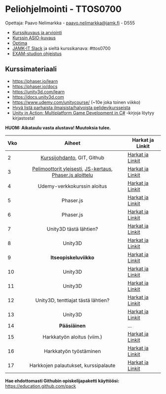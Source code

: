 # Peliohjelmointi - TTOS0700

Opettaja: Paavo Nelimarkka - paavo.nelimarkka@jamk.fi - D555

- [Kurssikuvaus ja arviointi](https://github.com/JAMK-IT/TTOS0700-peliohjelmointi/wiki/kurssikuvaus)
- [Kurssin ASIO-kuvaus](https://asio.jamk.fi/pls/asio/asio_ectskuv1.kurssin_ks?ktun=TTOS0700&knro=&noclose=%20&lan=f)
- [Optima](https://optima.jamk.fi)
- [JAMK-IT Slack](https://jamk-it.slack.com) ja sieltä kurssikanava: #ttos0700
- [EXAM-studion ohjeistus](http://oppimateriaalit.jamk.fi/examstudio/)

## Kurssimateriaali

- https://phaser.io/learn
- https://phaser.io/docs
- https://unity3d.com/learn
- https://docs.unity3d.com
- https://www.udemy.com/unitycourse/ (~10e joka toinen viikko)
- [Hyvä listä parhaista ilmaisista/halvoista pelidevikursseista](https://www.reddit.com/r/gamedev/comments/74uu6a/i_made_an_evergreen_list_of_the_best_game_dev/)
- [Unity in Action: Multiplatform Game Development in C#](https://www.amazon.com/Unity-Action-Multiplatform-game-development/dp/1617294969) -kirjoja löytyy kirjastosta!

**HUOM: Aikataulu vasta alustava! Muutoksia tulee.**

| Vko | Aiheet | Harkat ja Linkit |
|:--------|:----------:|---------|
| 2 | [Kurssijohdanto](https://docs.google.com/presentation/d/1cPEgvVs9oXw9jk1cfYccheN6dSjRImRP_7rU2XETyTU/edit?usp=sharing), GIT, Github | [Harkat ja Linkit](https://github.com/JAMK-IT/TTOS0700-peliohjelmointi/wiki/harkat-vko2) |
| 3 | [Pelimoottorit yleisesti](https://docs.google.com/presentation/d/1TZtzhRHBWhjZ9yYc5ufRXX33tV1CSFO7UuUEDOo6DQs/edit?usp=sharing), [JS-kertaus](https://www.codecademy.com/learn/introduction-to-javascript), [Phaser.js aloittelu](https://phaser.io/tutorials/making-your-first-phaser-game) | [Harkat ja Linkit](https://github.com/JAMK-IT/TTOS0700-peliohjelmointi/wiki/harkat-vko3) |
| 4 | Udemy-verkkokurssin aloitus | [Harkat ja Linkit]() |
| 5 | Phaser.js | [Harkat ja Linkit]() |
| 6 | Phaser.js | [Harkat ja Linkit]() |
| 7 | Unity3D tästä lähtien? | [Harkat ja Linkit]() |
| 8 | Unity3D | [Harkat ja Linkit]() |
| 9 | **Itseopiskeluviikko** | [Harkat ja Linkit]() |
| 10 | Unity3D | [Harkat ja Linkit]() |
| 11 | Unity3D | [Harkat ja Linkit]() |
| 12 | Unity3D, tenttiajat tästä lähtien? | [Harkat ja Linkit]() |
| 13 | Unity3D | [Harkat ja Linkit]() |
| 14 | **Pääsiäinen** | ... |
| 15 | Harkkatyön aloitus (viim.) | [Harkat ja Linkit]() |
| 16 | Harkkatyön työstäminen | [Harkat ja Linkit]() |
| 17 | Harkkojen palautukset, kurssipalaute | [Harkat ja Linkit]() |


**Hae ehdottomasti Githubin opiskelijapaketti käyttöösi:** https://education.github.com/pack
